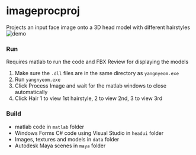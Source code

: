 # imageprocproj

Projects an input face image onto a 3D head model with different hairstyles
![demo](https://cloud.githubusercontent.com/assets/2187904/12073677/99626842-b166-11e5-8377-185192722255.png)

### Run
Requires matlab to run the code and FBX Review for displaying the models

1. Make sure the `.dll` files are in the same directory as `yangnyeom.exe`
2. Run `yangnyeom.exe`
3. Click Process Image and wait for the matlab windows to close automatically
4. Click Hair 1 to view 1st hairstyle, 2 to view 2nd, 3 to view 3rd
 

### Build
- matlab code in `matlab` folder
- Windows Forms C# code using Visual Studio in `headui` folder
- Images, textures and models in `data` folder
- Autodesk Maya scenes in `maya` folder
